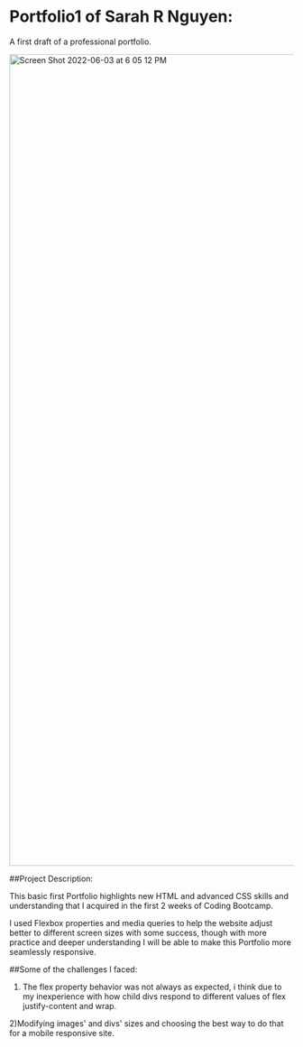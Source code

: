 # Portfolio1 of Sarah R Nguyen:
A first draft of a professional portfolio.

<img width="1440" alt="Screen Shot 2022-06-03 at 6 05 12 PM" src="https://user-images.githubusercontent.com/98048059/171965279-5fc5735c-1c8f-4e87-8309-c245ea923081.png">

##Project Description:

This basic first Portfolio highlights new HTML and advanced CSS skills and understanding that I acquired in the first 2 weeks of Coding Bootcamp.

I used Flexbox properties and media queries to help the website adjust better to different screen sizes with some success, though with more practice and deeper understanding I will be able to make this Portfolio more seamlessly responsive.

##Some of the challenges I faced:

1) The flex property behavior was not always as expected, i think due to my inexperience with how child divs respond to different values of flex justify-content and wrap.

2)Modifying images' and divs' sizes and choosing the best way to do that for a mobile responsive site.
